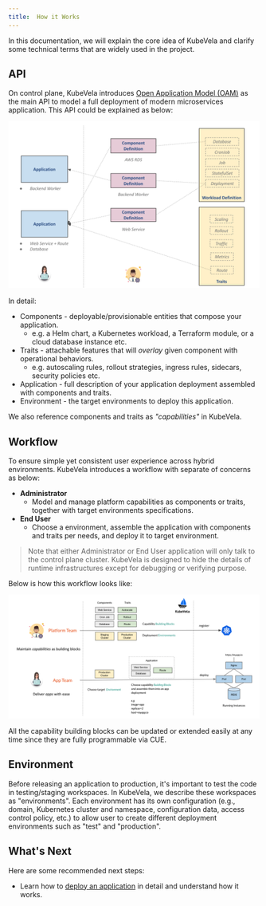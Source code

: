 ```yaml
---
title:  How it Works
---
```


In this documentation, we will explain the core idea of KubeVela and clarify some technical terms that are widely used in the project.

## API

On control plane, KubeVela introduces [Open Application Model (OAM)](https://oam.dev) as the main API to model a full deployment of modern microservices application. This API could be explained as below:

![alt](resources/concepts.png)

In detail:
- Components - deployable/provisionable entities that compose your application.
  - e.g. a Helm chart, a Kubernetes workload, a Terraform module, or a cloud database instance etc.
- Traits - attachable features that will *overlay* given component with operational behaviors.
  - e.g. autoscaling rules, rollout strategies, ingress rules, sidecars, security policies etc.
- Application - full description of your application deployment assembled with components and traits.
- Environment - the target environments to deploy this application.

We also reference components and traits as *"capabilities"* in KubeVela.

## Workflow

To ensure simple yet consistent user experience across hybrid environments. KubeVela introduces a workflow with separate of concerns as below:
- **Administrator**
  - Model and manage platform capabilities as components or traits, together with target environments specifications.
- **End User**
  - Choose a environment, assemble the application with components and traits per needs, and deploy it to target environment.

> Note that either Administrator or End User application will only talk to the control plane cluster. KubeVela is designed to hide the details of runtime infrastructures except for debugging or verifying purpose.

Below is how this workflow looks like:

![alt](resources/how-it-works.png)

All the capability building blocks can be updated or extended easily at any time since they are fully programmable via CUE.

## Environment
Before releasing an application to production, it's important to test the code in testing/staging workspaces. In KubeVela, we describe these workspaces as "environments". Each environment has its own configuration (e.g., domain, Kubernetes cluster and namespace, configuration data, access control policy, etc.) to allow user to create different deployment environments such as "test" and "production".

## What's Next

Here are some recommended next steps:

- Learn how to [deploy an application](end-user/application) in detail and understand how it works.
